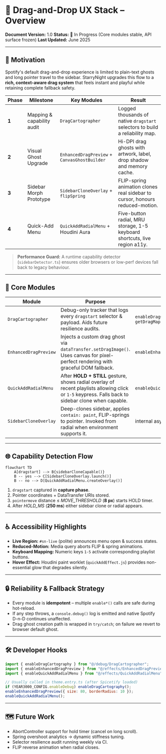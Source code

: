 # 🌌 Drag-and-Drop UX Stack – Overview

**Document Version:** 1.0
**Status:** 🚧 In Progress (Core modules stable, API surface frozen)
**Last Updated:** June 2025

---

## 🚀 Motivation

Spotify's default drag-and-drop experience is limited to plain-text ghosts and long pointer travel to the sidebar. StarryNight upgrades this flow to a **rich, context-aware drag system** that feels instant and playful while retaining complete fallback safety.

| Phase | Milestone                  | Key Modules                                  | Result                                                                       |
| ----- | -------------------------- | -------------------------------------------- | ---------------------------------------------------------------------------- |
| **1** | Mapping & capability audit | `DragCartographer`                           | Logged thousands of native `dragstart` selectors to build a reliability map. |
| **2** | Visual Ghost Upgrade       | `EnhancedDragPreview` + `CanvasGhostBuilder` | Hi-DPI drag ghosts with artwork, label, drop shadow and memory cache.        |
| **3** | Sidebar Morph Prototype    | `SidebarCloneOverlay` + `flipSpring`         | FLIP-spring animation clones real sidebar to cursor, honours reduced-motion. |
| **4** | Quick-Add Menu             | `QuickAddRadialMenu` + Houdini Aura          | Five-button radial, MRU storage, 1-5 keyboard shortcuts, live region a11y.   |

> **Performance Guard:** A runtime capability detector (`sidebarDetector.ts`) ensures older browsers or low-perf devices fall back to legacy behaviour.

---

## 🧩 Core Modules

| Module                | Purpose                                                                                                                                              | Public API                               | Location                                |
| --------------------- | ---------------------------------------------------------------------------------------------------------------------------------------------------- | ---------------------------------------- | --------------------------------------- |
| `DragCartographer`    | Debug-only tracker that logs every `dragstart` selector & payload. Aids future resilience audits.                                                    | `enableDragCartography()` `getDragMap()` | `src-js/debug/DragCartographer.ts`      |
| `EnhancedDragPreview` | Injects a custom drag ghost via `dataTransfer.setDragImage()`. Uses canvas for pixel-perfect rendering with graceful DOM fallback.                   | `enableEnhancedDragPreview(opts?)`       | `src-js/effects/EnhancedDragPreview.ts` |
| `QuickAddRadialMenu`  | After **HOLD + STILL** gesture, shows radial overlay of recent playlists allowing click or `1-5` keypress. Falls back to sidebar clone when capable. | `enableQuickAddRadialMenu()`             | `src-js/effects/QuickAddRadialMenu.ts`  |
| `SidebarCloneOverlay` | Deep-clones sidebar, applies `contain: paint`, FLIP-springs to pointer. Invoked from radial when environment supports it.                            | internal async import                    | `src-js/effects/SidebarCloneOverlay.ts` |

---

## 🌐 Capability Detection Flow

```mermaid
flowchart TD
    A[dragstart] --> B{sidebarCloneCapable()}
    B -- yes --> C[SidebarCloneOverlay.launch()]
    B -- no --> D[QuickAddRadialMenu.createOverlay()]
```

1. `dragstart` captured in **capture phase**.
2. Pointer coordinates + DataTransfer URIs stored.
3. `pointermove` distance ≤ _MOVE_THRESHOLD_ (**8 px**) starts HOLD timer.
4. After _HOLD_MS_ (**250 ms**) either sidebar clone or radial appears.

---

## ♿ Accessibility Highlights

- **Live Region:** `#sn-live` (polite) announces menu open & success states.
- **Reduced-Motion:** Media query aborts FLIP & spring animations.
- **Keyboard Mapping:** Numeric keys `1-5` activate corresponding playlist buttons.
- **Hover Effect:** Houdini paint worklet (`quickAddEffect.js`) provides non-essential glow that degrades silently.

---

## 🔒 Reliability & Fallback Strategy

- Every module is **idempotent** – multiple `enable*()` calls are safe during hot-reload.
- If any step throws, a `console.debug()` log is emitted and native Spotify D-n-D continues unaffected.
- Drag ghost creation path is wrapped in `try/catch`; on failure we revert to browser default ghost.

---

## 🛠️ Developer Hooks

```javascript
import { enableDragCartography } from "@/debug/DragCartographer";
import { enableEnhancedDragPreview } from "@/effects/EnhancedDragPreview";
import { enableQuickAddRadialMenu } from "@/effects/QuickAddRadialMenu";

// Usually called in theme.entry.ts (after Spicetify loaded)
if (YEAR3000_CONFIG.enableDebug) enableDragCartography();
enableEnhancedDragPreview({ size: 80, borderRadius: 10 });
enableQuickAddRadialMenu();
```

---

## 🗺️ Future Work

- AbortController support for hold timer (cancel on long scroll).
- Spring overshoot analytics → dynamic stiffness tuning.
- Selector resilience audit running weekly via CI.
- FLIP reverse animation when radial closes.
